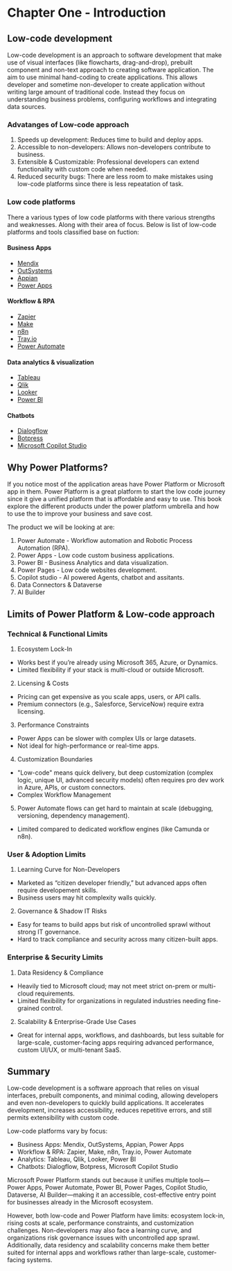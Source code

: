 # Chapter One - Introduction

## Low-code development 
Low-code development is an approach to software development that make use of visual interfaces (like flowcharts, drag-and-drop), prebuilt component and non-text approach to creating software application. The aim to use minimal hand-coding to create applications. This allows developer and sometime non-developer to create application without writing large amount of traditional code. Instead they focus on understanding business problems, configuring workflows and integrating data sources.

### Advatanges of Low-code approach
1. Speeds up development: Reduces time to build and deploy apps.
2. Accessible to non-developers: Allows non-developers contribute to business. 
3. Extensible & Customizable: Professional developers can extend functionality with custom code when needed.
4. Reduced security bugs: There are less room to make mistakes using low-code platforms since there is less repeatation of task. 

### Low code platforms
There a various types of low code platforms with there various strengths and weaknesses. Along with their area of focus. Below is list of low-code platforms and tools classified base on fuction:

#### Business Apps
- [Mendix](https://www.mendix.com/) 
- [OutSystems](https://www.outsystems.com/)
- [Appian](https://appian.com/)
- [Power Apps](https://powerapps.com/)

#### Workflow & RPA
- [Zapier](https://zapier.com/) 
- [Make](https://www.make.com/) 
- [n8n](https://n8n.io/) 
- [Tray.io](https://tray.ai/) 
- [Power Automate](https://www.microsoft.com/en-us/power-platform/products/power-automate)

#### Data analytics & visualization
- [Tableau](https://www.tableau.com/)
- [Qlik](https://www.qlik.com/)
- [Looker](https://lookerstudio.google.com)
- [Power BI](https://www.microsoft.com/en-us/power-platform/products/power-bi)

#### Chatbots
- [Dialogflow](https://dialogflow.cloud.google.com/)
- [Botpress](https://botpress.com/)
- [Microsoft Copilot Studio](https://www.microsoft.com/en-us/microsoft-365-copilot/microsoft-copilot-studio)

## Why Power Platforms?
If you notice most of the application areas have Power Platform or Microsoft app in them. Power Platform is a great platform to start the low code journey since it give a unified platform that is affordable and easy to use. This book explore the different products under the power platform umbrella and how to use the to improve your business and save cost.

The product we will be looking at are:
1. Power Automate - Workflow automation and Robotic Process Automation (RPA).
2. Power Apps - Low code custom business applications.
3. Power BI - Business Analytics and data visualization.
4. Power Pages - Low code websites development.
5. Copilot studio - AI powered Agents, chatbot and assitants.
6. Data Connectors & Dataverse 
7. AI Builder 

## Limits of Power Platform & Low-code approach
### Technical & Functional Limits
1. Ecosystem Lock-In
- Works best if you’re already using Microsoft 365, Azure, or Dynamics.
- Limited flexibility if your stack is multi-cloud or outside Microsoft.

2. Licensing & Costs
- Pricing can get expensive as you scale apps, users, or API calls.
- Premium connectors (e.g., Salesforce, ServiceNow) require extra licensing.

3. Performance Constraints
- Power Apps can be slower with complex UIs or large datasets.
- Not ideal for high-performance or real-time apps.

4. Customization Boundaries
- "Low-code" means quick delivery, but deep customization (complex logic, unique UI, advanced security models) often requires pro dev work in Azure, APIs, or custom connectors.
- Complex Workflow Management

5. Power Automate flows can get hard to maintain at scale (debugging, versioning, dependency management).
- Limited compared to dedicated workflow engines (like Camunda or n8n).

### User & Adoption Limits

1. Learning Curve for Non-Developers
- Marketed as “citizen developer friendly,” but advanced apps often require developement skills.
- Business users may hit complexity walls quickly.

2. Governance & Shadow IT Risks

- Easy for teams to build apps but risk of uncontrolled sprawl without strong IT governance.
- Hard to track compliance and security across many citizen-built apps.

### Enterprise & Security Limits

1. Data Residency & Compliance

- Heavily tied to Microsoft cloud; may not meet strict on-prem or multi-cloud requirements.
- Limited flexibility for organizations in regulated industries needing fine-grained control.

2. Scalability & Enterprise-Grade Use Cases

- Great for internal apps, workflows, and dashboards, but less suitable for large-scale, customer-facing apps requiring advanced performance, custom UI/UX, or multi-tenant SaaS.

## Summary
Low-code development is a software approach that relies on visual interfaces, prebuilt components, and minimal coding, allowing developers and even non-developers to quickly build applications. It accelerates development, increases accessibility, reduces repetitive errors, and still permits extensibility with custom code.

Low-code platforms vary by focus:

- Business Apps: Mendix, OutSystems, Appian, Power Apps
- Workflow & RPA: Zapier, Make, n8n, Tray.io, Power Automate
- Analytics: Tableau, Qlik, Looker, Power BI
- Chatbots: Dialogflow, Botpress, Microsoft Copilot Studio

Microsoft Power Platform stands out because it unifies multiple tools—Power Apps, Power Automate, Power BI, Power Pages, Copilot Studio, Dataverse, AI Builder—making it an accessible, cost-effective entry point for businesses already in the Microsoft ecosystem.

However, both low-code and Power Platform have limits: ecosystem lock-in, rising costs at scale, performance constraints, and customization challenges. Non-developers may also face a learning curve, and organizations risk governance issues with uncontrolled app sprawl. Additionally, data residency and scalability concerns make them better suited for internal apps and workflows rather than large-scale, customer-facing systems.
